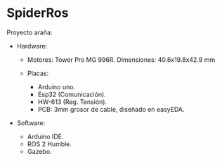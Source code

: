 # SpiderRos

Proyecto araña:

+ Hardware:

    - Motores: Tower Pro MG 996R. Dimensiones: 40.6x19.8x42.9 mm

    - Placas:
        * Arduino uno.
        * Esp32 (Comunicación).
        * HW-613 (Reg. Tensión).
        * PCB: 3mm grosor de cable, diseñado en easyEDA.

+ Software:
    - Arduino IDE.
    - ROS 2 Humble.
    - Gazebo.
